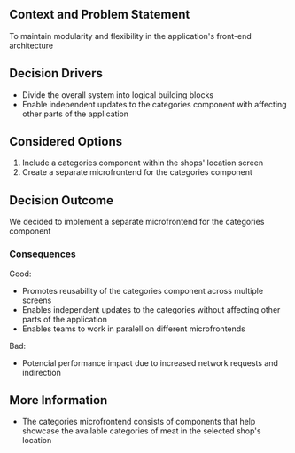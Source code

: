 ## Context and Problem Statement
To maintain modularity and flexibility in the application's front-end architecture
## Decision Drivers
* Divide the overall system into logical building blocks
* Enable independent updates to the categories component with affecting other parts of the application
## Considered Options
1. Include a categories component within the shops' location screen
2. Create a separate microfrontend for the categories component
## Decision Outcome
We decided to implement a separate microfrontend for the categories component 
### Consequences
Good:
* Promotes reusability of the categories component across multiple screens
* Enables independent updates to the categories without affecting other parts of the application
* Enables teams to work in paralell on different microfrontends

Bad:
* Potencial performance impact due to increased network requests and indirection
## More Information
* The categories microfrontend consists of components that help showcase the available categories of meat in the selected shop's location
